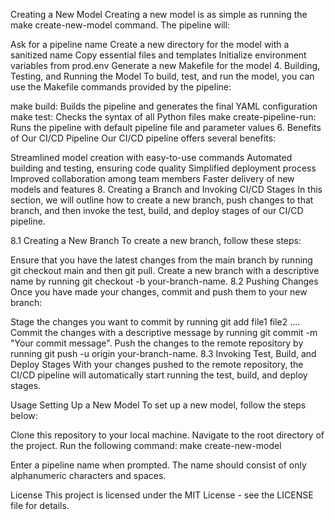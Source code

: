 Creating a New Model
Creating a new model is as simple as running the make create-new-model command. The pipeline will:

Ask for a pipeline name
Create a new directory for the model with a sanitized name
Copy essential files and templates
Initialize environment variables from prod.env
Generate a new Makefile for the model
4. Building, Testing, and Running the Model
To build, test, and run the model, you can use the Makefile commands provided by the pipeline:

make build: Builds the pipeline and generates the final YAML configuration
make test: Checks the syntax of all Python files
make create-pipeline-run: Runs the pipeline with default pipeline file and parameter values
6. Benefits of Our CI/CD Pipeline
Our CI/CD pipeline offers several benefits:

Streamlined model creation with easy-to-use commands
Automated building and testing, ensuring code quality
Simplified deployment process
Improved collaboration among team members
Faster delivery of new models and features
8. Creating a Branch and Invoking CI/CD Stages
In this section, we will outline how to create a new branch, push changes to that branch, and then invoke the test, build, and deploy stages of our CI/CD pipeline.

8.1 Creating a New Branch
To create a new branch, follow these steps:

Ensure that you have the latest changes from the main branch by running git checkout main and then git pull.
Create a new branch with a descriptive name by running git checkout -b your-branch-name.
8.2 Pushing Changes
Once you have made your changes, commit and push them to your new branch:

Stage the changes you want to commit by running git add file1 file2 ....
Commit the changes with a descriptive message by running git commit -m "Your commit message".
Push the changes to the remote repository by running git push -u origin your-branch-name.
8.3 Invoking Test, Build, and Deploy Stages
With your changes pushed to the remote repository, the CI/CD pipeline will automatically start running the test, build, and deploy stages.

Usage
Setting Up a New Model
To set up a new model, follow the steps below:

Clone this repository to your local machine.
Navigate to the root directory of the project.
Run the following command:
make create-new-model

Enter a pipeline name when prompted. The name should consist of only alphanumeric characters and spaces.

License
This project is licensed under the MIT License - see the LICENSE file for details.

